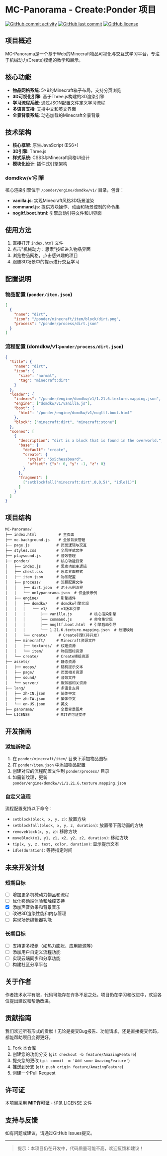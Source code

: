 # MC-Panorama - Create:Ponder 项目

[![GitHub commit activity](https://img.shields.io/github/commit-activity/t/Domdkw/MC-Panorama)](https://github.com/Domdkw/MC-Panorama/commits/main)
[![GitHub last commit](https://img.shields.io/github/last-commit/Domdkw/MC-Panorama)](https://github.com/Domdkw/MC-Panorama/commits/main)
[![GitHub license](https://img.shields.io/github/license/Domdkw/MC-Panorama)](https://github.com/Domdkw/MC-Panorama/blob/main/LICENSE)

## 项目概述

MC-Panorama是一个基于Web的Minecraft物品可视化与交互式学习平台，专注于机械动力(Create)模组的教学和展示。

## 核心功能

- **物品网格系统**: 5×9的Minecraft箱子布局，支持分页浏览
- **3D可视化引擎**: 基于Three.js构建的3D渲染引擎
- **学习流程系统**: 通过JSON配置文件定义学习流程
- **多语言支持**: 支持中文和英文界面
- **全景背景系统**: 动态加载的Minecraft全景背景

## 技术架构

- **核心框架**: 原生JavaScript (ES6+)
- **3D引擎**: Three.js
- **样式系统**: CSS3与Minecraft风格UI设计
- **模块化设计**: 插件式引擎架构

### domdkw/v1引擎

核心渲染引擎位于 `/ponder/engine/domdkw/v1/` 目录，包含：
- **vanilla.js**: 实现Minecraft风格3D场景渲染
- **command.js**: 提供方块操作、动画和场景控制的命令集
- **nogltf.boot.html**: 引擎启动引导文件和UI界面

## 使用方法

1. 直接打开 `index.html` 文件
2. 点击"机械动力：思索"按钮进入物品界面
3. 浏览物品网格，点击感兴趣的项目
4. 跟随3D场景中的提示进行交互学习

## 配置说明

### 物品配置 (`ponder/item.json`)
```json
[
  {
    "name": "dirt",
    "icon": "/ponder/minecraft/item/block/dirt.png",
    "process": "/ponder/process/dirt.json"
  }
]
```

### 流程配置 (domdkw/v1:`ponder/process/dirt.json`)
```json
{
  "title": {
    "name": "dirt",
    "icon": {
      "size": "normal",
      "tag": "minecraft:dirt"
    }
  },
  "loader": {
    "indexes": "/ponder/engine/domdkw/v1/1.21.6.texture.mapping.json",
    "engine": ["domdkw/v1/vanilla.js"],
    "boot": {
      "html": "/ponder/engine/domdkw/v1/nogltf.boot.html"
    },
    "block": ["minecraft:dirt", "minecraft:stone"]
  },
  "scenes": [
    {
      "description": "dirt is a block that is found in the overworld.",
      "base": {
        "default": "create",
        "create": {
          "style": "5x5chessboard",
          "offset": {"x": 0, "y": -1, "z": 0}
        }
      },
      "fragment": [
        ["setblockfall('minecraft:dirt',0,0,5)", "idle(1)"]
      ]
    }
  ]
}
```

## 项目结构
```
MC-Panorama/
├── index.html          # 主页面
├── mc-background.js    # 全景背景管理
├── page.js            # 页面逻辑与交互
├── styles.css         # 全局样式文件
├── playsound.js       # 音效管理
├── ponder/            # 核心功能目录
│   ├── index.js       # 思索功能主逻辑
│   ├── chest.css      # 思索界面样式
│   ├── item.json      # 物品配置
│   ├── process/       # 流程配置文件
│   │   ├── dirt.json  # 泥土示例流程
│   │   └── onlypanorama.json  # 仅全景示例
│   ├── engine/        # 引擎插件
│   │   ├── domdkw/    # domdkw引擎实现
│   │   │   └── v1/    # v1版本引擎
│   │   │       ├── vanilla.js        # 核心渲染引擎
│   │   │       ├── command.js        # 命令集实现
│   │   │       ├── nogltf.boot.html  # 引擎启动引导
│   │   │       └── 1.21.6.texture.mapping.json  # 纹理映射
│   │   └── create/     # Create引擎(待开发)
│   ├── minecraft/     # Minecraft资源文件
│   │   ├── textures/  # 纹理资源
│   │   └── item/      # 物品图标资源
│   └── create/        # Create模组资源
├── assets/            # 静态资源
│   ├── ooops/         # 随机提示文本
│   ├── page/          # 页面相关资源
│   ├── sound/         # 音效文件
│   └── server/        # 服务器相关资源
├── lang/              # 多语言支持
│   ├── zh-CN.json     # 简体中文
│   ├── zh-TW.json     # 繁体中文
│   └── en-US.json     # 英文
├── panorama/          # 全景背景图片
└── LICENSE            # MIT许可证文件
```

## 开发指南

### 添加新物品
1. 在 `ponder/minecraft/item/` 目录下添加物品图标
2. 在 `ponder/item.json` 中添加物品配置
3. 创建对应的流程配置文件到 `ponder/process/` 目录
4. 如需新纹理，更新 `ponder/engine/domdkw/v1/1.21.6.texture.mapping.json`

### 自定义流程
流程配置支持以下命令：
- `setblock(block, x, y, z)`: 放置方块
- `setblockfall(block, x, y, z, duration)`: 放置带下落动画的方块
- `removeblock(x, y, z)`: 移除方块
- `moveBlock(x1, y1, z1, x2, y2, z2, duration)`: 移动方块
- `tip(x, y, z, text, color, duration)`: 显示提示文本
- `idle(duration)`: 等待指定时间

## 未来开发计划

### 短期目标
- [ ] 增加更多机械动力物品和流程
- [ ] 优化移动端体验和触控支持
- [x] 添加声音效果和背景音乐
- [ ] 改进3D渲染性能和内存管理
- [ ] 实现场景编辑器功能

### 长期目标
- [ ] 支持更多模组（如热力膨胀、应用能源等）
- [ ] 添加用户自定义流程功能
- [ ] 实现云端同步和分享功能
- [ ] 构建社区分享平台

## 关于作者

作者技术水平有限，代码可能存在许多不足之处。项目仍在学习和改进中，欢迎各位提出建议和帮助改进。

## 贡献指南

我们欢迎所有形式的贡献！无论是提交Bug报告、功能请求，还是直接提交代码，都能帮助项目变得更好。
1. Fork 本仓库
2. 创建您的功能分支 (`git checkout -b feature/AmazingFeature`)
3. 提交您的更改 (`git commit -m 'Add some AmazingFeature'`)
4. 推送到分支 (`git push origin feature/AmazingFeature`)
5. 创建一个Pull Request
## 许可证

本项目采用 **MIT许可证** - 详见 [LICENSE](LICENSE) 文件

## 支持与反馈

如有问题或建议，请通过GitHub Issues提交。

---

> 提示：本项目仍在开发中，代码质量可能不高，欢迎反馈和建议！